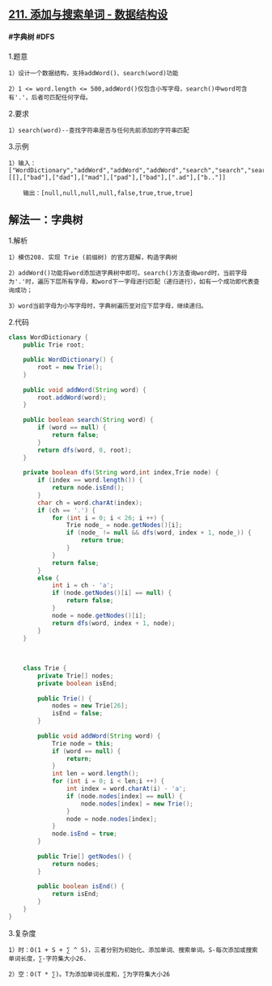 ## [211. 添加与搜索单词 - 数据结构设](https://leetcode.cn/problems/design-add-and-search-words-data-structure/description/)

#### #字典树 #DFS

1.题意

    1）设计一个数据结构，支持addWord()、search(word)功能

    2）1 <= word.length <= 500,addWord()仅包含小写字母，search()中word可含有'.'，后者可匹配任何字母。

2.要求

    1）search(word)--查找字符串是否与任何先前添加的字符串匹配

3.示例

    1）输入：["WordDictionary","addWord","addWord","addWord","search","search","search","search"]   [[],["bad"],["dad"],["mad"],["pad"],["bad"],[".ad"],["b.."]]

        输出：[null,null,null,null,false,true,true,true]

## 解法一：字典树

1.解析

    1）模仿208. 实现 Trie (前缀树) 的官方题解，构造字典树

    2）addWord()功能将word添加进字典树中即可。search()方法查询word时，当前字母为'.'时，遍历下层所有字母，和word下一字母进行匹配（递归进行），如有一个成功即代表查询成功；

    3）word当前字母为小写字母时，字典树遍历至对应下层字母，继续递归。

2.代码
```java
class WordDictionary {
    public Trie root;

    public WordDictionary() {
        root = new Trie();
    }
    
    public void addWord(String word) {
        root.addWord(word);
    }
    
    public boolean search(String word) {
        if (word == null) {
            return false;
        }
        return dfs(word, 0, root);
    }
    
    private boolean dfs(String word,int index,Trie node) {
        if (index == word.length()) {
            return node.isEnd();
        }
        char ch = word.charAt(index);
        if (ch == '.') {
            for (int i = 0; i < 26; i ++) {
                Trie node_ = node.getNodes()[i];
                if (node_ != null && dfs(word, index + 1, node_)) {
                    return true;
                }
            }
            return false;
        }
        else {
            int i = ch - 'a';
            if (node.getNodes()[i] == null) {
                return false;
            }
            node = node.getNodes()[i];
            return dfs(word, index + 1, node);
        }
    }
    
    
    
    class Trie {
        private Trie[] nodes;
        private boolean isEnd;
        
        public Trie() {
            nodes = new Trie[26];
            isEnd = false;
        }
        
        public void addWord(String word) {
            Trie node = this;
            if (word == null) {
                return;
            }
            int len = word.length();
            for (int i = 0; i < len;i ++) {
                int index = word.charAt(i) - 'a';
                if (node.nodes[index] == null) {
                    node.nodes[index] = new Trie();
                }
                node = node.nodes[index];
            }
            node.isEnd = true;
        }
        
        public Trie[] getNodes() {
            return nodes;
        }
        
        public boolean isEnd() {
            return isEnd;
        }
    }
}
```
3.复杂度

    1）时：O(1 + S + ∑ ^ S)，三者分别为初始化、添加单词、搜索单词。S-每次添加或搜索单词长度，∑-字符集大小26.

    2）空：O(T * ∑)。T为添加单词长度和，∑为字符集大小26